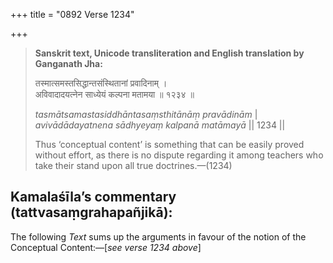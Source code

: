 +++
title = "0892 Verse 1234"

+++
> **Sanskrit text, Unicode transliteration and English translation by Ganganath Jha:** 
>
> तस्मात्समस्तसिद्धान्तसंस्थितानां प्रवादिनाम् ।  
> अविवादादयत्नेन साध्येयं कल्पना मतामया ॥ १२३४ ॥ 
>
> *tasmātsamastasiddhāntasaṃsthitānāṃ pravādinām* \|  
> *avivādādayatnena sādhyeyaṃ kalpanā matāmayā* \|\| 1234 \|\| 
>
> Thus ‘conceptual content’ is something that can be easily proved without effort, as there is no dispute regarding it among teachers who take their stand upon all true doctrines.—(1234)



## Kamalaśīla’s commentary (tattvasaṃgrahapañjikā):

The following *Text* sums up the arguments in favour of the notion of the Conceptual Content:—[*see verse 1234 above*]


